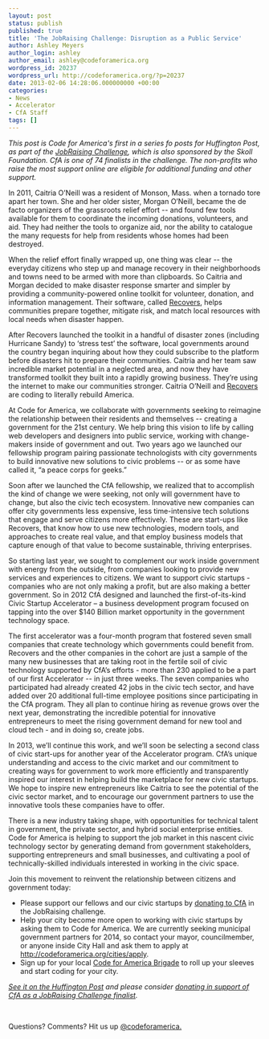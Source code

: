 ```yaml
---
layout: post
status: publish
published: true
title: 'The JobRaising Challenge: Disruption as a Public Service'
author: Ashley Meyers
author_login: ashley
author_email: ashley@codeforamerica.org
wordpress_id: 20237
wordpress_url: http://codeforamerica.org/?p=20237
date: 2013-02-06 14:28:06.000000000 +00:00
categories:
- News
- Accelerator
- CfA Staff
tags: []
---
```

<em>This post is Code for America's first in a series fo posts for Huffington Post, as part of the <a href="http://www.huffingtonpost.com/arianna-huffington/the-jobraising-challenge-_b_2517273.html">JobRaising Challenge</a>, which is also sponsored by the Skoll Foundation. CfA is one of 74 finalists in the challenge. The non-profits who raise the most support online are eligible for additional funding and other support.</em>

In 2011, Caitria O’Neill was a resident of Monson, Mass. when a tornado tore apart her town. She and her older sister, Morgan O’Neill, became the de facto organizers of the grassroots relief effort -- and found few tools available for them to coordinate the incoming donations, volunteers, and aid. They had neither the tools to organize aid, nor the ability to catalogue the many requests for help from residents whose homes had been destroyed.

When the relief effort finally wrapped up, one thing was clear -- the everyday citizens who step up and manage recovery in their neighborhoods and towns need to be armed with more than clipboards. So Caitria and Morgan decided to make disaster response smarter and simpler by providing a community-powered online toolkit for volunteer, donation, and information management. Their software, called <a href="http://www.recovers.org/">Recovers</a>, helps communities prepare together, mitigate risk, and match local resources with local needs when disaster happen.

After Recovers launched the toolkit in a handful of disaster zones (including Hurricane Sandy) to ‘stress test’ the software, local governments around the country began inquiring about how they could subscribe to the platform before disasters hit to prepare their communities. Caitria and her team saw incredible market potential in a neglected area, and now they have transformed toolkit they built into a rapidly growing business. They’re using the internet to make our communities stronger. Caitria O’Neill and <a href="http://www.recovers.org/">Recovers</a> are coding to literally rebuild America.

At Code for America, we collaborate with governments seeking to reimagine the relationship between their residents and themselves -- creating a government for the 21st century. We help bring this vision to life by calling web developers and designers into public service, working with change-makers inside of government and out. Two years ago we launched our fellowship program pairing passionate technologists with city governments to build innovative new solutions to civic problems -- or as some have called it, “a peace corps for geeks.”

Soon after we launched the CfA fellowship, we realized that to accomplish the kind of change we were seeking, not only will government have to change, but also the civic tech ecosystem. Innovative new companies can offer city governments less expensive, less time-intensive tech solutions that engage and serve citizens more effectively. These are start-ups like Recovers, that know how to use new technologies, modern tools, and approaches to create real value, and that employ business models that capture enough of that value to become sustainable, thriving enterprises.

So starting last year, we sought to complement our work inside government with energy from the outside, from companies looking to provide new services and experiences to citizens. We want to support civic startups - companies who are not only making a profit, but are also making a better government. So in 2012 CfA designed and launched the first-of-its-kind Civic Startup Accelerator – a business development program focused on tapping into the over $140 Billion market opportunity in the government technology space.

The first accelerator was a four-month program that fostered seven small companies that create technology which governments could benefit from. Recovers and the other companies in the cohort are just a sample of the many new businesses that are taking root in the fertile soil of civic technology supported by CfA’s efforts - more than 230 applied to be a part of our first Accelerator -- in just three weeks. The seven companies who participated had already created 42 jobs in the civic tech sector, and have added over 20 additional full-time employee positions since participating in the CfA program. They all plan to continue hiring as revenue grows over the next year, demonstrating the incredible potential for innovative entrepreneurs to meet the rising government demand for new tool and cloud tech - and in doing so, create jobs.

In 2013, we’ll continue this work, and we’ll soon be selecting a second class of civic start-ups for another year of the Accelerator program. CfA’s unique understanding and access to the civic market and our commitment to creating ways for government to work more efficiently and transparently inspired our interest in helping build the marketplace for new civic startups. We hope to inspire new entrepreneurs like Caitria to see the potential of the civic sector market, and to encourage our government partners to use the innovative tools these companies have to offer.

There is a new industry taking shape, with opportunities for technical talent in government, the private sector, and hybrid social enterprise entities. Code for America is helping to support the job market in this nascent civic technology sector by generating demand from government stakeholders, supporting entrepreneurs and small businesses, and cultivating a pool of technically-skilled individuals interested in working in the civic space.

Join this movement to reinvent the relationship between citizens and government today:
<ul>
	<li>Please support our fellows and our civic startups by <a href="http://www.crowdrise.com/codeforamerica-jr">donating to CfA</a> in the JobRaising challenge.</li>
	<li>Help your city become more open to working with civic startups by asking them to Code for America. We are currently seeking municipal government partners for 2014, so contact your mayor, councilmember, or anyone inside City Hall and ask them to apply at <a href="http://codeforamerica.org/cities/apply">http://codeforamerica.org/cities/apply</a>.</li>
	<li>Sign up for your local <a href="http://brigade.codeforamerica.org/">Code for America Brigade</a> to roll up your sleeves and start coding for your city.</li>
</ul>
<em><a href="http://www.huffingtonpost.com/code-for-america/government-technology-developers_b_2630261.html">See it on the Huffington Post</a> and please consider <a href="http://www.crowdrise.com/codeforamerica-jr">donating in support of CfA as a JobRaising Challenge finalist</a>.</em>

&nbsp;

Questions? Comments? Hit us up <a href="http://twitter.com/codeforamerica" target="_blank">@codeforamerica.</a>
